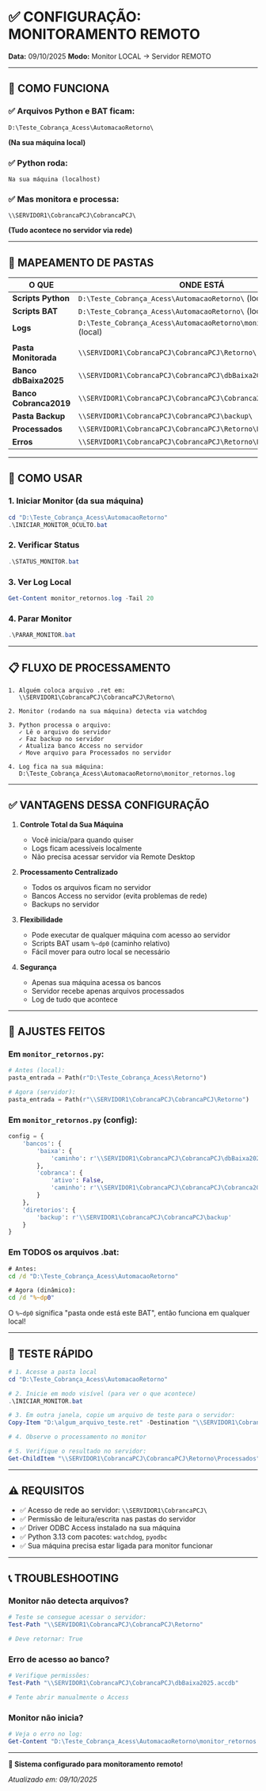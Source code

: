 # ✅ CONFIGURAÇÃO: MONITORAMENTO REMOTO

**Data:** 09/10/2025
**Modo:** Monitor LOCAL → Servidor REMOTO

---

## 🎯 COMO FUNCIONA

### ✅ Arquivos Python e BAT ficam:
```
D:\Teste_Cobrança_Acess\AutomacaoRetorno\
```
**(Na sua máquina local)**

### ✅ Python roda:
```
Na sua máquina (localhost)
```

### ✅ Mas monitora e processa:
```
\\SERVIDOR1\CobrancaPCJ\CobrancaPCJ\
```
**(Tudo acontece no servidor via rede)**

---

## 📂 MAPEAMENTO DE PASTAS

| O QUE | ONDE ESTÁ |
|-------|-----------|
| **Scripts Python** | `D:\Teste_Cobrança_Acess\AutomacaoRetorno\` (local) |
| **Scripts BAT** | `D:\Teste_Cobrança_Acess\AutomacaoRetorno\` (local) |
| **Logs** | `D:\Teste_Cobrança_Acess\AutomacaoRetorno\monitor_retornos.log` (local) |
| | |
| **Pasta Monitorada** | `\\SERVIDOR1\CobrancaPCJ\CobrancaPCJ\Retorno\` |
| **Banco dbBaixa2025** | `\\SERVIDOR1\CobrancaPCJ\CobrancaPCJ\dbBaixa2025.accdb` |
| **Banco Cobranca2019** | `\\SERVIDOR1\CobrancaPCJ\CobrancaPCJ\Cobranca2019.accdb` |
| **Pasta Backup** | `\\SERVIDOR1\CobrancaPCJ\CobrancaPCJ\backup\` |
| **Processados** | `\\SERVIDOR1\CobrancaPCJ\CobrancaPCJ\Retorno\Processados\` |
| **Erros** | `\\SERVIDOR1\CobrancaPCJ\CobrancaPCJ\Retorno\Erro\` |

---

## 🚀 COMO USAR

### 1. Iniciar Monitor (da sua máquina)
```powershell
cd "D:\Teste_Cobrança_Acess\AutomacaoRetorno"
.\INICIAR_MONITOR_OCULTO.bat
```

### 2. Verificar Status
```powershell
.\STATUS_MONITOR.bat
```

### 3. Ver Log Local
```powershell
Get-Content monitor_retornos.log -Tail 20
```

### 4. Parar Monitor
```powershell
.\PARAR_MONITOR.bat
```

---

## 📋 FLUXO DE PROCESSAMENTO

```
1. Alguém coloca arquivo .ret em:
   \\SERVIDOR1\CobrancaPCJ\CobrancaPCJ\Retorno\

2. Monitor (rodando na sua máquina) detecta via watchdog

3. Python processa o arquivo:
   ✓ Lê o arquivo do servidor
   ✓ Faz backup no servidor
   ✓ Atualiza banco Access no servidor
   ✓ Move arquivo para Processados no servidor

4. Log fica na sua máquina:
   D:\Teste_Cobrança_Acess\AutomacaoRetorno\monitor_retornos.log
```

---

## ✅ VANTAGENS DESSA CONFIGURAÇÃO

1. **Controle Total da Sua Máquina**
   - Você inicia/para quando quiser
   - Logs ficam acessíveis localmente
   - Não precisa acessar servidor via Remote Desktop

2. **Processamento Centralizado**
   - Todos os arquivos ficam no servidor
   - Bancos Access no servidor (evita problemas de rede)
   - Backups no servidor

3. **Flexibilidade**
   - Pode executar de qualquer máquina com acesso ao servidor
   - Scripts BAT usam `%~dp0` (caminho relativo)
   - Fácil mover para outro local se necessário

4. **Segurança**
   - Apenas sua máquina acessa os bancos
   - Servidor recebe apenas arquivos processados
   - Log de tudo que acontece

---

## 🔧 AJUSTES FEITOS

### Em `monitor_retornos.py`:
```python
# Antes (local):
pasta_entrada = Path(r"D:\Teste_Cobrança_Acess\Retorno")

# Agora (servidor):
pasta_entrada = Path(r"\\SERVIDOR1\CobrancaPCJ\CobrancaPCJ\Retorno")
```

### Em `monitor_retornos.py` (config):
```python
config = {
    'bancos': {
        'baixa': {
            'caminho': r'\\SERVIDOR1\CobrancaPCJ\CobrancaPCJ\dbBaixa2025.accdb'
        },
        'cobranca': {
            'ativo': False,
            'caminho': r'\\SERVIDOR1\CobrancaPCJ\CobrancaPCJ\Cobranca2019.accdb'
        }
    },
    'diretorios': {
        'backup': r'\\SERVIDOR1\CobrancaPCJ\CobrancaPCJ\backup'
    }
}
```

### Em TODOS os arquivos .bat:
```bat
# Antes:
cd /d "D:\Teste_Cobrança_Acess\AutomacaoRetorno"

# Agora (dinâmico):
cd /d "%~dp0"
```

O `%~dp0` significa "pasta onde está este BAT", então funciona em qualquer local!

---

## 🧪 TESTE RÁPIDO

```powershell
# 1. Acesse a pasta local
cd "D:\Teste_Cobrança_Acess\AutomacaoRetorno"

# 2. Inicie em modo visível (para ver o que acontece)
.\INICIAR_MONITOR.bat

# 3. Em outra janela, copie um arquivo de teste para o servidor:
Copy-Item "D:\algum_arquivo_teste.ret" -Destination "\\SERVIDOR1\CobrancaPCJ\CobrancaPCJ\Retorno\"

# 4. Observe o processamento no monitor

# 5. Verifique o resultado no servidor:
Get-ChildItem "\\SERVIDOR1\CobrancaPCJ\CobrancaPCJ\Retorno\Processados"
```

---

## ⚠️ REQUISITOS

- ✅ Acesso de rede ao servidor: `\\SERVIDOR1\CobrancaPCJ\`
- ✅ Permissão de leitura/escrita nas pastas do servidor
- ✅ Driver ODBC Access instalado na sua máquina
- ✅ Python 3.13 com pacotes: `watchdog`, `pyodbc`
- ✅ Sua máquina precisa estar ligada para monitor funcionar

---

## 📞 TROUBLESHOOTING

### Monitor não detecta arquivos?
```powershell
# Teste se consegue acessar o servidor:
Test-Path "\\SERVIDOR1\CobrancaPCJ\CobrancaPCJ\Retorno"

# Deve retornar: True
```

### Erro de acesso ao banco?
```powershell
# Verifique permissões:
Test-Path "\\SERVIDOR1\CobrancaPCJ\CobrancaPCJ\dbBaixa2025.accdb"

# Tente abrir manualmente o Access
```

### Monitor não inicia?
```powershell
# Veja o erro no log:
Get-Content "D:\Teste_Cobrança_Acess\AutomacaoRetorno\monitor_retornos.log" -Tail 50
```

---

**🎉 Sistema configurado para monitoramento remoto!**

*Atualizado em: 09/10/2025*
